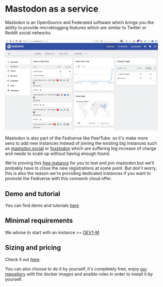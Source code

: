 # Mastodon as a service

Mastodon is an OpenSource and Federated software which brings you the ability to provide microblogging features which are similar to Twitter or Reddit social networks.

![mastodon](./img/matomo.png)

Mastodon is also part of the Fediverse like PeerTube: so it's make more sens to add new instances instead of joining the existing big instances such as [mastodon.social](https://mastodon.social) or [fosstodon](https://fosstodon.org) which are suffering big increase of charge and needs to scale up without having enough found.

We're proving this [free instance](https://mastodon.comwork.io) for you to test and join mastodon but we'll probably have to close the new registrations at some point. But don't worry, this is also the reason we're providing dedicated instances if you want to promote the Fediverse with this comwork cloud offer.

## Demo and tutorial

You can find demo and tutorials [here](./tutorials/mastodon.md)

## Minimal requirements

We advise to start with an instance >= [DEV1-M](./sizing_pricing.md)

## Sizing and pricing

Check it out [here](./sizing_pricing.md).

You can also choose to do it by yourself, it's completely free, enjoy [our repository](https://gitlab.comwork.io/oss/ansible-iac/mastodon) with the docker images and ansible roles in order to install it by yourself.
